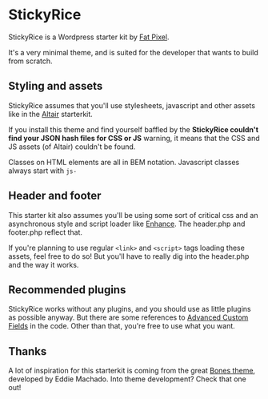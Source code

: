 # StickyRice

StickyRice is a Wordpress starter kit by [Fat Pixel](https://fatpixel.nl).

It's a very minimal theme, and is suited for the developer that wants to build from scratch.

## Styling and assets

StickyRice assumes that you'll use stylesheets, javascript and other assets like in the [Altair](https://github.com/jolantis/altair) starterkit.

If you install this theme and find yourself baffled by the **StickyRice couldn't find your JSON hash files for CSS or JS** warning, it means that the CSS and JS assets (of Altair) couldn't be found.

Classes on HTML elements are all in BEM notation. Javascript classes always start with ``js-``

## Header and footer

This starter kit also assumes you'll be using some sort of critical css and an asynchronous style and script loader like [Enhance](https://github.com/filamentgroup/enhance). The header.php and footer.php reflect that. 

If you're planning to use regular ``<link>`` and ``<script>`` tags loading these assets, feel free to do so! But you'll have to really dig into the header.php and the way it works.

## Recommended plugins

StickyRice works without any plugins, and you should use as little plugins as possible anyway. But there are some references to [Advanced Custom Fields](https://www.advancedcustomfields.com) in the code. Other than that, you're free to use what you want.

## Thanks

A lot of inspiration for this starterkit is coming from the great [Bones theme](http://themble.com/bones/), developed by Eddie Machado. Into theme development? Check that one out!
